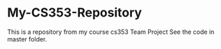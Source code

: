 # My-CS353-Repository
This is a repository from my course cs353 Team Project
See the code in master folder.
